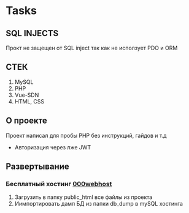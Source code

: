 # Tasks

## SQL INJECTS

Прокт не защещен от SQL inject так как не исползует PDO и ORM

## СТЕК

1. MySQL
1. PHP
1. Vue-SDN
1. HTML, CSS

## О проекте

Проект написал для пробы PHP без инструкций, гайдов и т.д

* Авторизация через лже JWT

## Развертывание

### Бесплатный хостинг [000webhost](https://000webhost.com)

1. Загрузить в папку public_html все файлы из проекта
2. Иимпортировать дамп БД из папки db_dump в mySQL хостинга

